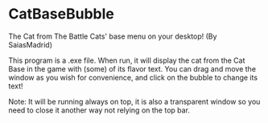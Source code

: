 # CatBaseBubble
The Cat from The Battle Cats' base menu on your desktop! (By SaiasMadrid)

This program is a .exe file. When run, it will display the cat from the Cat Base in the game with (some) of its flavor text.
You can drag and move the window as you wish for convenience, and click on the bubble to change its text!

Note: It will be running always on top, it is also a transparent window so you need to close it another way not relying on the top bar.
